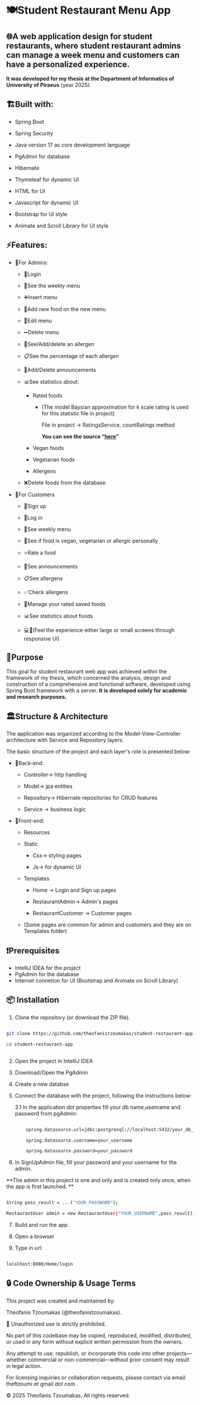 # 🍽️Student Restaurant Menu App



## 🌐A web application design for student restaurants, where student restaurant admins can manage a week menu and customers can have a personalized experience. 

**It was developed for my thesis at the Department of Informatics of University of Piraeus** (year 2025).



## 🏗Built with:

 - Spring Boot

- Spring Security

- Java version 17 as core development language

- PgAdmin for database

- Hibernate

- Thymeleaf for dynamic UI

- HTML for UI

- Javascript for dynamic UI

- Bootstrap for UI style

- Animate and Scroll Library for UI style





## ⚡Features:

- 👤For Admins:

	- 🔑Login

	- 👀See the weekly menu

	- ➕️Insert menu

	- 🍴Add new food on the new menu

	- 🔧Edit menu

	- ➖️Delete menu

	- 📝See/Add/delete an allergen

	- 📋See the percentage of each allergen

	- 📣Add/Delete announcements

	- 📊See statistics about:

		- Rated foods 
			- (The model Baysian approximation for k scale rating is used for this statistic file in project)

                File in project -> RatingsService, countRatings method

				**You can see the source “[here](https://medium.com/tech-that-works/wilson-lower-bound-score-and-bayesian-approximation-for-k-star-scale-rating-to-rate-products-c67ec6e30060)”**

		- Vegan foods

		- Vegetarian foods

		- Allergens

	- ❌️Delete foods from the database



- 👤For Customers 

	- 🔐Sign up

 	- 🔑Log in

 	- 👀See weekly menu

 	- 🍴See if food is vegan, vegetarian or allergic personally

 	- ⭐️Rate a food

 	- 📣See announcements

 	- 📋See allergens

 	- ✅️Check allergens

 	- 📝Manage your rated saved foods

 	- 📊See statistics about foods

 	- 💻📱(Feel the experience either large or small screens through responsive UI)



## 🎯Purpose 

This goal for student restaurant web app was achieved within the framework of my thesis, which concerned the analysis, design and construction of a comprehensive and functional software, developed using Spring Boot framework with a server. **It is developed solely for academic and research purposes.**



## 🏛Structure & Architecture

The application was organized according to the Model-View-Controller architecture with Service and Repository layers.



The basic structure of the project and each layer's role is presented below:



- 🧠Back-end:

  - Controller-> http handling

  - Model-> jpa entities

  - Repository-> Hibernate repositories for CRUD features

  - Service -> business logic



- 🚀Front-end:

  - Resources

   - Static

     - Css-> styling pages

     - Js-> for dynamic UI

  - Templates

     - Home -> Login and Sign up pages

     - RestaurantAdmin-> Admin's pages

     - RestaurantCustomer -> Customer pages

  - (Some pages are common for admin and customers and they are on Templates folder)



## ❗Prerequisites
 - IntelliJ IDEA for the project
 - PgAdmin for the database
 - Internet connetion for UI (Bootstrap and Animate on Scroll Library)



## 📦 Installation



1. Clone the repository (or download the ZIP file).

```bash

git clone https://github.com/theofanistzoumakas/student-restaurant-app.git

cd student-restaurant-app



```

2. Open the project in IntelliJ IDEA

3. Download/Open the PgAdmin

4. Create a new databse

5. Connect the database with the project, following the instructions below:

	3.1 In the application _dot_ properties fill your db name,usenrame and password from pgAdmin:

	```bash

		spring.datasource.url=jdbc:postgresql://localhost:5432/your_db_name

		spring.datasource.username=your_username

		spring.datasource.password=your_password

	```

6. In SignUpAdmin file, fill your password and your username for the admin. 

**The admin in this project is one and only and is created only once, when the app is first launched. **

```bash

String pass_result = ...("YOUR_PASSWORD");

RestaurantUser admin = new RestaurantUser("YOUR_USERNAME",pass_result);

```

7. Build and run the app.

8. Open a browser

9. Type in url:

```bash

localhost:8080/Home/login

```



## 🔒 Code Ownership \& Usage Terms

This project was created and maintained by:



Theofanis Tzoumakas (@theofanistzoumakas).



🚫 Unauthorized use is strictly prohibited.

No part of this codebase may be copied, reproduced, modified, distributed, or used in any form without explicit written permission from the owners.



Any attempt to use, republish, or incorporate this code into other projects—whether commercial or non-commercial—without prior consent may result in legal action.



For licensing inquiries or collaboration requests, please contact via email: theftzoumi _at_ gmail _dot_ com .



© 2025 Theofanis Tzoumakas. All rights reserved.







